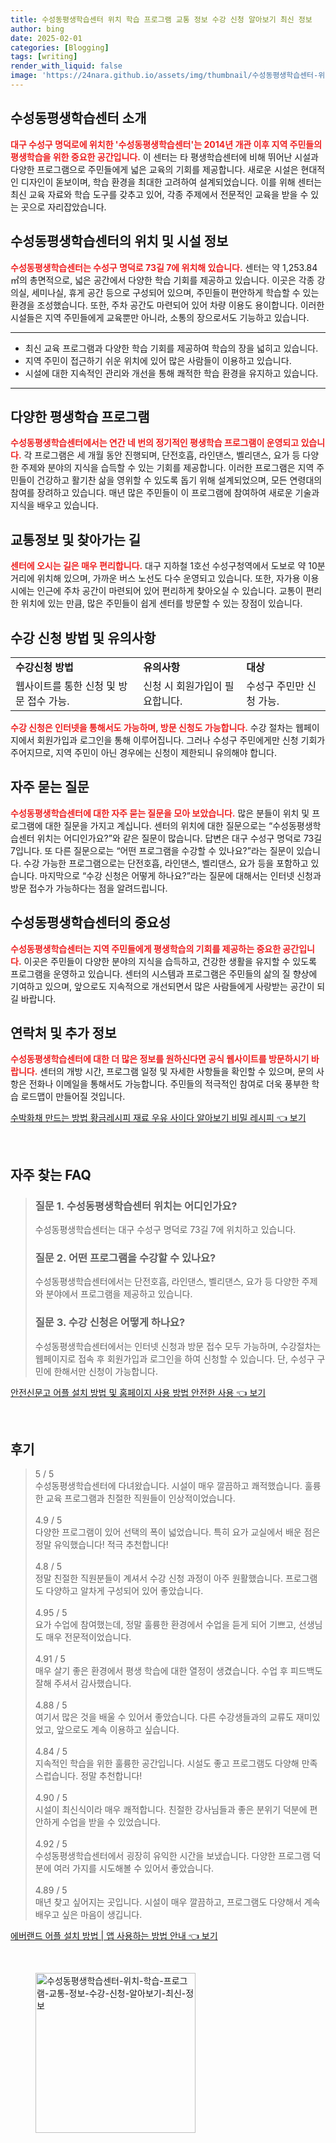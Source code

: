 ```yaml
---
title: 수성동평생학습센터 위치 학습 프로그램 교통 정보 수강 신청 알아보기 최신 정보
author: bing
date: 2025-02-01
categories: [Blogging]
tags: [writing]
render_with_liquid: false
image: 'https://24nara.github.io/assets/img/thumbnail/수성동평생학습센터-위치-학습-프로그램-교통-정보-수강-신청-알아보기-최신-정보.webp'
---
```



<h2 id='수성동평생학습센터소개'>수성동평생학습센터 소개</h2>

<p><b><span style="color: #ee2323;">대구 수성구 명덕로에 위치한 '수성동평생학습센터'는 2014년 개관 이후 지역 주민들의 평생학습을 위한 중요한 공간입니다.</span></b> 이 센터는 타 평생학습센터에 비해 뛰어난 시설과 다양한 프로그램으로 주민들에게 넓은 교육의 기회를 제공합니다. 새로운 시설은 현대적인 디자인이 돋보이며, 학습 환경을 최대한 고려하여 설계되었습니다. 이를 위해 센터는 최신 교육 자료와 학습 도구를 갖추고 있어, 각종 주제에서 전문적인 교육을 받을 수 있는 곳으로 자리잡았습니다.</p>

<h2 id='위치및시설정보'>수성동평생학습센터의 위치 및 시설 정보</h2>

<p><b><span style="color: #ee2323;">수성동평생학습센터는 수성구 명덕로 73길 7에 위치해 있습니다.</span></b> 센터는 약 1,253.84㎡의 총면적으로, 넓은 공간에서 다양한 학습 기회를 제공하고 있습니다. 이곳은 각종 강의실, 세미나실, 휴게 공간 등으로 구성되어 있으며, 주민들이 편안하게 학습할 수 있는 환경을 조성했습니다. 또한, 주차 공간도 마련되어 있어 차량 이용도 용이합니다. 이러한 시설들은 지역 주민들에게 교육뿐만 아니라, 소통의 장으로서도 기능하고 있습니다.</p>

<hr />

<ul>
    <li>최신 교육 프로그램과 다양한 학습 기회를 제공하여 학습의 장을 넓히고 있습니다.</li>
    <li>지역 주민이 접근하기 쉬운 위치에 있어 많은 사람들이 이용하고 있습니다.</li>
    <li>시설에 대한 지속적인 관리와 개선을 통해 쾌적한 학습 환경을 유지하고 있습니다.</li>
</ul>

<hr />

<h2 id='운영프로그램'>다양한 평생학습 프로그램</h2>

<p><b><span style="color: #ee2323;">수성동평생학습센터에서는 연간 네 번의 정기적인 평생학습 프로그램이 운영되고 있습니다.</span></b> 각 프로그램은 세 개월 동안 진행되며, 단전호흡, 라인댄스, 벨리댄스, 요가 등 다양한 주제와 분야의 지식을 습득할 수 있는 기회를 제공합니다. 이러한 프로그램은 지역 주민들이 건강하고 활기찬 삶을 영위할 수 있도록 돕기 위해 설계되었으며, 모든 연령대의 참여를 장려하고 있습니다. 매년 많은 주민들이 이 프로그램에 참여하여 새로운 기술과 지식을 배우고 있습니다.</p>

<h2 id='교통정보'>교통정보 및 찾아가는 길</h2>

<p><b><span style="color: #ee2323;">센터에 오시는 길은 매우 편리합니다.</span></b> 대구 지하철 1호선 수성구청역에서 도보로 약 10분 거리에 위치해 있으며, 가까운 버스 노선도 다수 운영되고 있습니다. 또한, 자가용 이용 시에는 인근에 주차 공간이 마련되어 있어 편리하게 찾아오실 수 있습니다. 교통이 편리한 위치에 있는 만큼, 많은 주민들이 쉽게 센터를 방문할 수 있는 장점이 있습니다.</p>

<h2 id='수강신청방법'>수강 신청 방법 및 유의사항</h2>

<table>
    <tr>
        <td><b>수강신청 방법</b></td>
        <td><b>유의사항</b></td>
        <td><b>대상</b></td>
    </tr>
    <tr>
        <td>웹사이트를 통한 신청 및 방문 접수 가능.</td>
        <td>신청 시 회원가입이 필요합니다.</td>
        <td>수성구 주민만 신청 가능.</td>
    </tr>
</table>

<p><b><span style="color: #ee2323;">수강 신청은 인터넷을 통해서도 가능하며, 방문 신청도 가능합니다.</span></b> 수강 절차는 웹페이지에서 회원가입과 로그인을 통해 이루어집니다. 그러나 수성구 주민에게만 신청 기회가 주어지므로, 지역 주민이 아닌 경우에는 신청이 제한되니 유의해야 합니다.</p>

<h2 id='자주묻는질문'>자주 묻는 질문</h2>

<p><b><span style="color: #ee2323;">수성동평생학습센터에 대한 자주 묻는 질문을 모아 보았습니다.</span></b> 많은 분들이 위치 및 프로그램에 대한 질문을 가지고 계십니다. 센터의 위치에 대한 질문으로는 “수성동평생학습센터 위치는 어디인가요?”와 같은 질문이 많습니다. 답변은 대구 수성구 명덕로 73길 7입니다. 또 다른 질문으로는 “어떤 프로그램을 수강할 수 있나요?”라는 질문이 있습니다. 수강 가능한 프로그램으로는 단전호흡, 라인댄스, 벨리댄스, 요가 등을 포함하고 있습니다. 마지막으로 “수강 신청은 어떻게 하나요?”라는 질문에 대해서는 인터넷 신청과 방문 접수가 가능하다는 점을 알려드립니다.</p>

<h2 id='마무리'>수성동평생학습센터의 중요성</h2>

<p><b><span style="color: #ee2323;">수성동평생학습센터는 지역 주민들에게 평생학습의 기회를 제공하는 중요한 공간입니다.</span></b> 이곳은 주민들이 다양한 분야의 지식을 습득하고, 건강한 생활을 유지할 수 있도록 프로그램을 운영하고 있습니다. 센터의 시스템과 프로그램은 주민들의 삶의 질 향상에 기여하고 있으며, 앞으로도 지속적으로 개선되면서 많은 사람들에게 사랑받는 공간이 되길 바랍니다.</p>

<h2 id='연락처및정보'>연락처 및 추가 정보</h2>

<p><b><span style="color: #ee2323;">수성동평생학습센터에 대한 더 많은 정보를 원하신다면 공식 웹사이트를 방문하시기 바랍니다.</span></b> 센터의 개방 시간, 프로그램 일정 및 자세한 사항들을 확인할 수 있으며, 문의 사항은 전화나 이메일을 통해서도 가능합니다. 주민들의 적극적인 참여로 더욱 풍부한 학습 로드맵이 만들어질 것입니다.</p>


<p><a class="click-button" title="수박화채 만드는 방법 황금레시피 재료 우유 사이다 알아보기 비밀 레시피" href="https://24nara.github.io/posts/%EC%88%98%EB%B0%95%ED%99%94%EC%B1%84-%EB%A7%8C%EB%93%9C%EB%8A%94-%EB%B0%A9%EB%B2%95-%ED%99%A9%EA%B8%88%EB%A0%88%EC%8B%9C%ED%94%BC-%EC%9E%AC%EB%A3%8C-%EC%9A%B0%EC%9C%A0-%EC%82%AC%EC%9D%B4%EB%8B%A4-%EC%95%8C%EC%95%84%EB%B3%B4%EA%B8%B0-%EB%B9%84%EB%B0%80-%EB%A0%88%EC%8B%9C%ED%94%BC/" rel="dofollow">수박화채 만드는 방법 황금레시피 재료 우유 사이다 알아보기 비밀 레시피 👈 보기</a></p><br>
<h2 id='자주_찾는_FAQ'>자주 찾는 FAQ</h2>
<div itemscope="" itemtype="https://schema.org/FAQPage"> 
<blockquote> 
<div itemscope="" itemprop="mainEntity" itemtype="https://schema.org/Question"> 
<h3 itemprop="name">질문 1. 수성동평생학습센터 위치는 어디인가요?</h3> 
<div itemscope="" itemprop="acceptedAnswer" itemtype="https://schema.org/Answer"> 
<span itemprop="text"> 
<p>수성동평생학습센터는 대구 수성구 명덕로 73길 7에 위치하고 있습니다.</p> 
</span> 
</div> 
</div> 
<div itemscope="" itemprop="mainEntity" itemtype="https://schema.org/Question"> 
<h3 itemprop="name">질문 2. 어떤 프로그램을 수강할 수 있나요?</h3> 
<div itemscope="" itemprop="acceptedAnswer" itemtype="https://schema.org/Answer"> 
<span itemprop="text"> 
<p>수성동평생학습센터에서는 단전호흡, 라인댄스, 벨리댄스, 요가 등 다양한 주제와 분야에서 프로그램을 제공하고 있습니다.</p> 
</span> 
</div> 
</div> 
<div itemscope="" itemprop="mainEntity" itemtype="https://schema.org/Question"> 
<h3 itemprop="name">질문 3. 수강 신청은 어떻게 하나요?</h3> 
<div itemscope="" itemprop="acceptedAnswer" itemtype="https://schema.org/Answer"> 
<span itemprop="text"> 
<p>수성동평생학습센터에서는 인터넷 신청과 방문 접수 모두 가능하며, 수강절차는 웹페이지로 접속 후 회원가입과 로그인을 하여 신청할 수 있습니다. 단, 수성구 구민에 한해서만 신청이 가능합니다.</p> 
</span> 
</div> 
</div> 
</blockquote> 
</div>
<p><a class="click-button" title="안전신문고 어플 설치 방법 및 홈페이지 사용 방법 안전한 사용" href="https://24nara.github.io/posts/%EC%95%88%EC%A0%84%EC%8B%A0%EB%AC%B8%EA%B3%A0-%EC%96%B4%ED%94%8C-%EC%84%A4%EC%B9%98-%EB%B0%A9%EB%B2%95-%EB%B0%8F-%ED%99%88%ED%8E%98%EC%9D%B4%EC%A7%80-%EC%82%AC%EC%9A%A9-%EB%B0%A9%EB%B2%95-%EC%95%88%EC%A0%84%ED%95%9C-%EC%82%AC%EC%9A%A9/" rel="dofollow">안전신문고 어플 설치 방법 및 홈페이지 사용 방법 안전한 사용 👈 보기</a></p><br>
<h2 id='후기'>후기</h2>
<div itemscope itemtype="https://schema.org/Product">
  <blockquote>
  <div itemprop="review" itemscope itemtype="https://schema.org/Review">
      <div itemprop="reviewRating" itemscope itemtype="https://schema.org/Rating"> <span itemprop="ratingValue">5</span> / <span itemprop="bestRating">5</span> </div>
      <span itemprop="reviewBody">수성동평생학습센터에 다녀왔습니다. 시설이 매우 깔끔하고 쾌적했습니다. 훌륭한 교육 프로그램과 친절한 직원들이 인상적이었습니다.</span>
  </div>
  <br>
  <div itemprop="review" itemscope itemtype="https://schema.org/Review">
      <div itemprop="reviewRating" itemscope itemtype="https://schema.org/Rating"> <span itemprop="ratingValue">4.9</span> / <span itemprop="bestRating">5</span> </div>
      <span itemprop="reviewBody">다양한 프로그램이 있어 선택의 폭이 넓었습니다. 특히 요가 교실에서 배운 점은 정말 유익했습니다! 적극 추천합니다!</span>
  </div>
  <br>
  <div itemprop="review" itemscope itemtype="https://schema.org/Review">
      <div itemprop="reviewRating" itemscope itemtype="https://schema.org/Rating"> <span itemprop="ratingValue">4.8</span> / <span itemprop="bestRating">5</span> </div>
      <span itemprop="reviewBody">정말 친절한 직원분들이 계셔서 수강 신청 과정이 아주 원활했습니다. 프로그램도 다양하고 알차게 구성되어 있어 좋았습니다.</span>
  </div>
  <br>
  <div itemprop="review" itemscope itemtype="https://schema.org/Review">
      <div itemprop="reviewRating" itemscope itemtype="https://schema.org/Rating"> <span itemprop="ratingValue">4.95</span> / <span itemprop="bestRating">5</span> </div>
      <span itemprop="reviewBody">요가 수업에 참여했는데, 정말 훌륭한 환경에서 수업을 듣게 되어 기쁘고, 선생님도 매우 전문적이었습니다.</span>
  </div>
  <br>
  <div itemprop="review" itemscope itemtype="https://schema.org/Review">
      <div itemprop="reviewRating" itemscope itemtype="https://schema.org/Rating"> <span itemprop="ratingValue">4.91</span> / <span itemprop="bestRating">5</span> </div>
      <span itemprop="reviewBody">매우 살기 좋은 환경에서 평생 학습에 대한 열정이 생겼습니다. 수업 후 피드백도 잘해 주셔서 감사했습니다.</span>
  </div>
  <br>
  <div itemprop="review" itemscope itemtype="https://schema.org/Review">
      <div itemprop="reviewRating" itemscope itemtype="https://schema.org/Rating"> <span itemprop="ratingValue">4.88</span> / <span itemprop="bestRating">5</span> </div>
      <span itemprop="reviewBody">여기서 많은 것을 배울 수 있어서 좋았습니다. 다른 수강생들과의 교류도 재미있었고, 앞으로도 계속 이용하고 싶습니다.</span>
  </div>
  <br>
  <div itemprop="review" itemscope itemtype="https://schema.org/Review">
      <div itemprop="reviewRating" itemscope itemtype="https://schema.org/Rating"> <span itemprop="ratingValue">4.84</span> / <span itemprop="bestRating">5</span> </div>
      <span itemprop="reviewBody">지속적인 학습을 위한 훌륭한 공간입니다. 시설도 좋고 프로그램도 다양해 만족스럽습니다. 정말 추천합니다!</span>
  </div>
  <br>
  <div itemprop="review" itemscope itemtype="https://schema.org/Review">
      <div itemprop="reviewRating" itemscope itemtype="https://schema.org/Rating"> <span itemprop="ratingValue">4.90</span> / <span itemprop="bestRating">5</span> </div>
      <span itemprop="reviewBody">시설이 최신식이라 매우 쾌적합니다. 친절한 강사님들과 좋은 분위기 덕분에 편안하게 수업을 받을 수 있었습니다.</span>
  </div>
  <br>
  <div itemprop="review" itemscope itemtype="https://schema.org/Review">
      <div itemprop="reviewRating" itemscope itemtype="https://schema.org/Rating"> <span itemprop="ratingValue">4.92</span> / <span itemprop="bestRating">5</span> </div>
      <span itemprop="reviewBody">수성동평생학습센터에서 굉장히 유익한 시간을 보냈습니다. 다양한 프로그램 덕분에 여러 가지를 시도해볼 수 있어서 좋았습니다.</span>
  </div>
  <br>
  <div itemprop="review" itemscope itemtype="https://schema.org/Review">
      <div itemprop="reviewRating" itemscope itemtype="https://schema.org/Rating"> <span itemprop="ratingValue">4.89</span> / <span itemprop="bestRating">5</span> </div>
      <span itemprop="reviewBody">매년 찾고 싶어지는 곳입니다. 시설이 매우 깔끔하고, 프로그램도 다양해서 계속 배우고 싶은 마음이 생깁니다.</span>
  </div>
  </blockquote>
</div>
<p><a class="click-button" title="에버랜드 어플 설치 방법 | 앱 사용하는 방법 안내" href="https://24nara.github.io/posts/%EC%97%90%EB%B2%84%EB%9E%9C%EB%93%9C-%EC%96%B4%ED%94%8C-%EC%84%A4%EC%B9%98-%EB%B0%A9%EB%B2%95-%EC%95%B1-%EC%82%AC%EC%9A%A9%ED%95%98%EB%8A%94-%EB%B0%A9%EB%B2%95-%EC%95%88%EB%82%B4/" rel="dofollow">에버랜드 어플 설치 방법 | 앱 사용하는 방법 안내 👈 보기</a></p><br>
<figure class="image"><img src="https://24nara.github.io/assets/img/thumbnail/수성동평생학습센터-위치-학습-프로그램-교통-정보-수강-신청-알아보기-최신-정보.webp" alt="수성동평생학습센터-위치-학습-프로그램-교통-정보-수강-신청-알아보기-최신-정보" width="256" height="256"></figure>